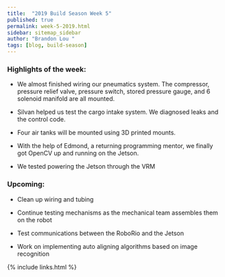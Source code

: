 ```yaml
---
title:  "2019 Build Season Week 5"
published: true
permalink: week-5-2019.html
sidebar: sitemap_sidebar
author: "Brandon Lou "
tags: [blog, build-season]
---
```

### Highlights of the week:

- We almost finished wiring our pneumatics system. The compressor, pressure relief valve, pressure switch, stored pressure gauge, and 6 solenoid manifold are all mounted.

- Silvan helped us test the cargo intake system. We diagnosed leaks and the control code.

- Four air tanks will be mounted using 3D printed mounts.

- With the help of Edmond, a returning programming mentor, we finally got OpenCV up and running on the Jetson.

- We tested powering the Jetson through the VRM

### Upcoming:

- Clean up wiring and tubing

- Continue testing mechanisms as the mechanical team assembles them on the robot

- Test communications between the RoboRio and the Jetson

- Work on implementing auto aligning algorithms based on image recognition

{% include links.html %}
